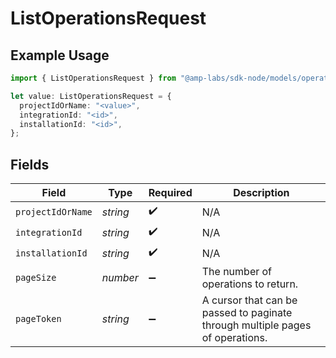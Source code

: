 # ListOperationsRequest

## Example Usage

```typescript
import { ListOperationsRequest } from "@amp-labs/sdk-node/models/operations";

let value: ListOperationsRequest = {
  projectIdOrName: "<value>",
  integrationId: "<id>",
  installationId: "<id>",
};
```

## Fields

| Field                                                                         | Type                                                                          | Required                                                                      | Description                                                                   |
| ----------------------------------------------------------------------------- | ----------------------------------------------------------------------------- | ----------------------------------------------------------------------------- | ----------------------------------------------------------------------------- |
| `projectIdOrName`                                                             | *string*                                                                      | :heavy_check_mark:                                                            | N/A                                                                           |
| `integrationId`                                                               | *string*                                                                      | :heavy_check_mark:                                                            | N/A                                                                           |
| `installationId`                                                              | *string*                                                                      | :heavy_check_mark:                                                            | N/A                                                                           |
| `pageSize`                                                                    | *number*                                                                      | :heavy_minus_sign:                                                            | The number of operations to return.                                           |
| `pageToken`                                                                   | *string*                                                                      | :heavy_minus_sign:                                                            | A cursor that can be passed to paginate through multiple pages of operations. |